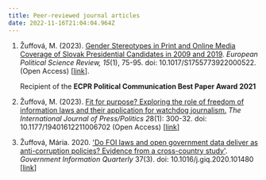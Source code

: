 ```yaml
---
title: Peer-reviewed journal articles
date: 2022-11-16T21:04:04.964Z
---
```

1. Žuffová, M. (2023). [Gender Stereotypes in Print and Online Media Coverage of Slovak Presidential Candidates in 2009 and 2019﻿](https://www.cambridge.org/core/journals/european-political-science-review/article/gender-stereotypes-in-print-and-online-media-coverage-of-slovak-presidential-candidates-in-2009-and-2019/049B1B5A9E896DD51198410CF7434217#article). *European Political Science Review, 15*(1), 75-95. doi: 10.1017/S1755773922000522. (Open Access) [[link](/assets/downloads/2021-Zuffova-IJPP.pdf)]. 

   Recipient of the **ECPR Political Communication Best Paper Award 2021**
2. Žuffová, M. (2023). [Fit for purpose? Exploring the role of freedom of information laws and their application for watchdog journalism.](https://journals.sagepub.com/doi/full/10.1177/19401612211006702) *The International Journal of Press/Politics 2*8(1): 300-32. doi: 10.1177/19401612211006702 (Open Access) [[link](/assets/downloads/2021-Zuffova-IJPP.pdf)]
3. Žuffová, Mária. 2020. ['Do FOI laws and open government data deliver as anti-corruption policies? Evidence from a cross-country study'](https://www.sciencedirect.com/science/article/pii/S0740624X1930560X). *Government Information Quarterly* 37(3). doi: 10.1016/j.giq.2020.101480 [[link](/assets/downloads/zuffova_accepted_manuscript_GIQ.pdf)]
